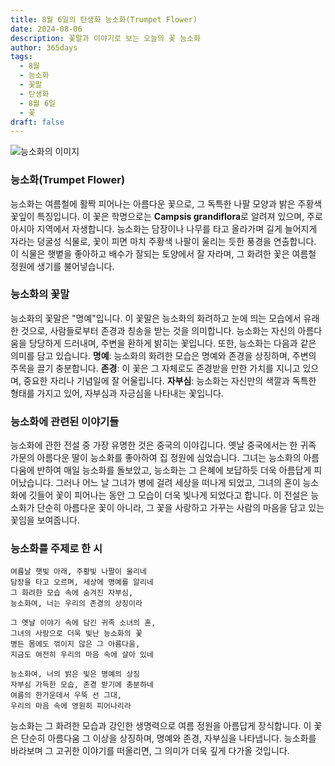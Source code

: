 ```yaml
---
title: 8월 6일의 탄생화 능소화(Trumpet Flower)
date: 2024-08-06
description: 꽃말과 이야기로 보는 오늘의 꽃 능소화
author: 365days
tags:
  - 8월
  - 능소화
  - 꽃말
  - 탄생화
  - 8월 6일
  - 꽃
draft: false
---
```


![능소화의 이미지](https://cdn.pixabay.com/photo/2020/06/14/14/59/flowers-5298209_640.jpg#center)


### 능소화(Trumpet Flower)

능소화는 여름철에 활짝 피어나는 아름다운 꽃으로, 그 독특한 나팔 모양과 밝은 주황색 꽃잎이 특징입니다. 이 꽃은 학명으로는 **Campsis grandiflora**로 알려져 있으며, 주로 아시아 지역에서 자생합니다. 능소화는 담장이나 나무를 타고 올라가며 길게 늘어지게 자라는 덩굴성 식물로, 꽃이 피면 마치 주황색 나팔이 울리는 듯한 풍경을 연출합니다. 이 식물은 햇볕을 좋아하고 배수가 잘되는 토양에서 잘 자라며, 그 화려한 꽃은 여름철 정원에 생기를 불어넣습니다.

### 능소화의 꽃말

능소화의 꽃말은 "명예"입니다. 이 꽃말은 능소화의 화려하고 눈에 띄는 모습에서 유래한 것으로, 사람들로부터 존경과 칭송을 받는 것을 의미합니다. 능소화는 자신의 아름다움을 당당하게 드러내며, 주변을 환하게 밝히는 꽃입니다. 또한, 능소화는 다음과 같은 의미를 담고 있습니다. **명예**: 능소화의 화려한 모습은 명예와 존경을 상징하며, 주변의 주목을 끌기 충분합니다. **존경**: 이 꽃은 그 자체로도 존경받을 만한 가치를 지니고 있으며, 중요한 자리나 기념일에 잘 어울립니다. **자부심**: 능소화는 자신만의 색깔과 독특한 형태를 가지고 있어, 자부심과 자긍심을 나타내는 꽃입니다.

### 능소화에 관련된 이야기들

능소화에 관한 전설 중 가장 유명한 것은 중국의 이야깁니다. 옛날 중국에서는 한 귀족 가문의 아름다운 딸이 능소화를 좋아하여 집 정원에 심었습니다. 그녀는 능소화의 아름다움에 반하여 매일 능소화를 돌보았고, 능소화는 그 은혜에 보답하듯 더욱 아름답게 피어났습니다. 그러나 어느 날 그녀가 병에 걸려 세상을 떠나게 되었고, 그녀의 혼이 능소화에 깃들어 꽃이 피어나는 동안 그 모습이 더욱 빛나게 되었다고 합니다. 이 전설은 능소화가 단순히 아름다운 꽃이 아니라, 그 꽃을 사랑하고 가꾸는 사람의 마음을 담고 있는 꽃임을 보여줍니다.

### 능소화를 주제로 한 시

	여름날 햇빛 아래, 주황빛 나팔이 울리네
	담장을 타고 오르며, 세상에 명예를 알리네
	그 화려한 모습 속에 숨겨진 자부심,
	능소화여, 너는 우리의 존경의 상징이라
	
	그 옛날 이야기 속에 담긴 귀족 소녀의 혼,
	그녀의 사랑으로 더욱 빛난 능소화의 꽃
	병든 몸에도 꺾이지 않은 그 아름다움,
	지금도 여전히 우리의 마음 속에 살아 있네
	
	능소화여, 너의 밝은 빛은 명예의 상징
	자부심 가득한 모습, 존경 받기에 충분하네
	여름의 한가운데서 우뚝 선 그대,
	우리의 마음 속에 영원히 피어나리라

능소화는 그 화려한 모습과 강인한 생명력으로 여름 정원을 아름답게 장식합니다. 이 꽃은 단순히 아름다움 그 이상을 상징하며, 명예와 존경, 자부심을 나타냅니다. 능소화를 바라보며 그 고귀한 이야기를 떠올리면, 그 의미가 더욱 깊게 다가올 것입니다.

